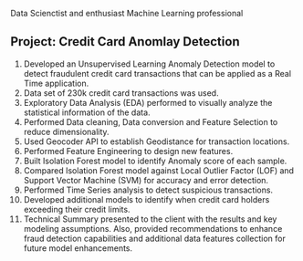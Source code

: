 Data Scienctist and enthusiast Machine Learning professional

## Project: Credit Card Anomlay Detection
1.	Developed an Unsupervised Learning Anomaly Detection model to detect fraudulent credit card transactions that can be applied as a Real Time application.
2.	Data set of 230k credit card transactions was used.
3.	Exploratory Data Analysis (EDA) performed to visually analyze the statistical information of the data.
4.	Performed Data cleaning, Data conversion and Feature Selection to reduce dimensionality.
5.	Used Geocoder API to establish Geodistance for transaction locations.
6.	Performed Feature Engineering to design new features. 
7.	Built Isolation Forest model to identify Anomaly score of each sample.
8.	Compared Isolation Forest model against Local Outlier Factor (LOF) and Support Vector Machine (SVM) for accuracy and error detection.
9.	Performed Time Series analysis to detect suspicious transactions.
10.	Developed additional models to identify when credit card holders exceeding their credit limits.
11.	Technical Summary presented to the client with the results and key modeling assumptions. Also, provided recommendations to enhance fraud detection capabilities and additional data features collection for future model enhancements.
